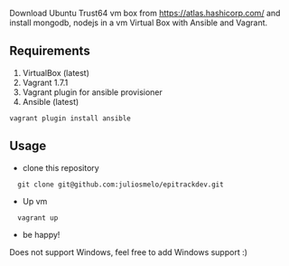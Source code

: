 Download Ubuntu Trust64 vm box from https://atlas.hashicorp.com/ and install mongodb, nodejs in a vm Virtual Box with Ansible and Vagrant.

## Requirements

1. VirtualBox (latest)
2. Vagrant 1.7.1
3. Vagrant plugin for ansible provisioner
4. Ansible (latest)

```shell
vagrant plugin install ansible
```

## Usage
* clone this repository
```shell
  git clone git@github.com:juliosmelo/epitrackdev.git
```
* Up vm
```shell
  vagrant up
```
* be happy!

Does not support Windows, feel free to add Windows support :)
